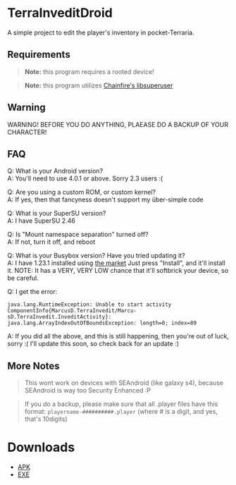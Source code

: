 # TerraInveditDroid

A simple project to edit the player's inventory in pocket-Terraria.

## Requirements

> **Note:** this program requires a rooted device!

> **Note:** this program utilizes [Chainfire's libsuperuser](https://github.com/Chainfire/libsuperuser)

## Warning

WARNING! BEFORE YOU DO ANYTHING, PLAEASE DO A BACKUP OF YOUR CHARACTER!

## FAQ

Q: What is your Android version?  
A: You'll need to use 4.0.1 or above. Sorry 2.3 users :(

Q: Are you using a custom ROM, or custom kernel?  
A: If yes, then that fancyness doesn't support my über-simple code

Q: What is your SuperSU version?  
A: I have SuperSU 2.46

Q: Is "Mount namespace separation" turned off?  
A: If not, turn it off, and reboot

Q: What is your Busybox version? Have you tried updating it?  
A: I have 1.23.1 installed using [the market](market://stericson.busybox) Just press "Install", and it'll install it.
NOTE: It has a VERY, VERY LOW chance that it'll softbrick your device, so be careful.

Q: I get the error:
```
java.lang.RuntimeException: Unable to start activity ComponentInfo{MarcusD.TerraInvedit/Marcu­sD.TerraInvedit.InveditActivity}: java.lang.ArrayIndexOutOfBoundsException­: length=0; index=89
```
A: If you did all the above, and this is still happening, then you're out of luck, sorry :( I'll update this soon, so check back for an update :)

## More Notes

> This wont work on devices with SEAndroid (like galaxy s4), because SEAndroid is way too Security Enhanced :P

> If you do a backup, please make sure that all .player files have this format: `playername-##########.player` (where # is a digit, and yes, that's 10digits)

# Downloads
- [APK](https://github.com/MarcuzD/TerraInveditDroid/blob/master/bin/TerraInveditDroid.apk?raw=true)
- [EXE](https://github.com/MarcuzD/MarcusD.TerraInvedit)
